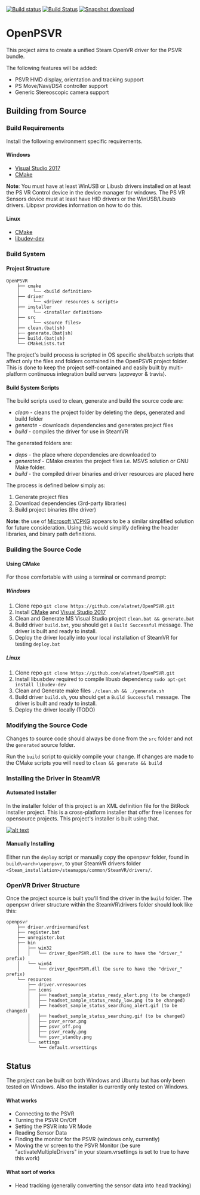  [![Build status](https://ci.appveyor.com/api/projects/status/o78wh7jv4k5rim2k/branch/master?svg=true)](https://ci.appveyor.com/project/SuperEvenSteven/openpsvr) [![Build Status](https://travis-ci.org/SuperEvenSteven/OpenPSVR.svg?branch=master)](https://travis-ci.org/SuperEvenSteven/OpenPSVR) [![Snapshot download](https://img.shields.io/badge/download-snapshot-brightgreen.svg)](https://ci.appveyor.com/api/projects/SuperEvenSteven/openpsvr/artifacts/build/Win64/openpsvr/openpsvr-release.zip?branch=master&job=Environment%3A+arch%3DWin64%3B+Configuration%3A+Release)

# OpenPSVR
This project aims to create a unified Steam OpenVR driver for the PSVR bundle.
  
The following features will be added:
* PSVR HMD display, orientation and tracking support 
* PS Move/Navi/DS4 controller support
* Generic Stereoscopic camera support

## Building from Source
### Build Requirements
Install the following environment specific requirements.
#### Windows
- [Visual Studio 2017](https://www.visualstudio.com/vs/community/)
- [CMake](https://cmake.org/download/)
  
**Note**: You must have at least WinUSB or Libusb drivers installed on at least the PS VR Control device in the device manager for windows. The PS VR Sensors device must at least have HID drivers or the WinUSB/Libusb drivers. Libpsvr provides information on how to do this.

#### Linux
- [CMake](https://cmake.org/download/)
- [libudev-dev](https://packages.ubuntu.com/trusty/libudev-dev)

### Build System
#### Project Structure
```
OpenPSVR
    ├── cmake
    │     └── <build definition>
    ├── driver
    │     └── <driver resources & scripts>
    ├── installer
    │     └── <installer definition>
    ├── src
    │     └── <source files>
    ├── clean.(bat|sh)
    ├── generate.(bat|sh)
    ├── build.(bat|sh)
    └── CMakeLists.txt
```

The project's build process is scripted in OS specific shell/batch scripts that affect only the files and folders contained in the OpenPSVR project folder. This is done to keep the project self-contained and easily built by multi-platform continuous integration build servers (appveyor & travis).

#### Build System Scripts
The build scripts used to clean, generate and build the source code are:

* *clean* - cleans the project folder by deleting the deps, generated and build folder
* *generate* - downloads dependencies and generates project files
* *build* - compiles the driver for use in SteamVR

The generated folders are:

* *deps* - the place where dependencies are downloaded to
* *generated* - CMake creates the project files i.e. MSVS solution or GNU Make folder.
* *build* - the compiled driver binaries and driver resources are placed here

The process is defined below simply as:

1. Generate project files
2. Download dependencies (3rd-party libraries)
3. Build project binaries (the driver)

**Note**: the use of [Microsoft VCPKG](https://github.com/Microsoft/vcpkg) appears to be a similar simplified solution for future consideration. Using this would simplify defining the header libraries, and binary path definitions.

### Building the Source Code
#### Using CMake
For those comfortable with using a terminal or command prompt:
##### Windows
1. Clone repo `git clone https://github.com/alatnet/OpenPSVR.git`
2. Install [CMake](https://cmake.org/download/) and [Visual Studio 2017](https://www.visualstudio.com/vs/community/)
3. Clean and Generate MS Visual Studio project `clean.bat && generate.bat`
4. Build driver `build.bat`, you should get a `Build Successful` message. The driver is built and ready to install.
5. Deploy the driver locally into your local installation of SteamVR for testing `deploy.bat`

##### Linux
1. Clone repo `git clone https://github.com/alatnet/OpenPSVR.git`
2. Install libusbdev required to compile libusb dependency `sudo apt-get install libudev-dev`
3. Clean and Generate make files `./clean.sh && ./generate.sh`
4. Build driver `build.sh`, you should get a `Build Successful` message. The driver is built and ready to install.
5. Deploy the driver locally (TODO)

### Modifying the Source Code
Changes to source code should always be done from the `src` folder and not the `generated` source folder.
  
Run the `build` script to quickly compile your change. If changes are made to the CMake scripts you will need to `clean && generate && build`

### Installing the Driver in SteamVR
#### Automated Installer
In the installer folder of this project is an XML definition file for the BitRock installer project. This is a cross-platform installer that offer free licenses for opensource projects. This project's installer is built using that.

[![alt text][bitrock-logo]][bitrock-url]
#### Manually Installing
Either run the `deploy` script or manually copy the openpsvr folder, found in `build\<arch>\openpsvr`, to your SteamVR drivers folder `<Steam_installation>/steamapps/common/SteamVR/drivers/`.
### OpenVR Driver Structure
Once the project source is built you'll find the driver in the `build` folder. The openpsvr driver structure  within the SteamVR\drivers folder should look like this:
```
openpsvr
    ├── driver.vrdrivermanifest
    ├── register.bat
    ├── unregister.bat
    ├── bin
    │   ├── win32
    │   │   └── driver_OpenPSVR.dll (be sure to have the "driver_" prefix)
    │   └── win64
    │       └── driver_OpenPSVR.dll (be sure to have the "driver_" prefix)
    └── resources
        ├── driver.vrresources
        ├── icons
        │   ├── headset_sample_status_ready_alert.png (to be changed)
        │   ├── headset_sample_status_ready_low.png (to be changed)
        │   ├── headset_sample_status_searching_alert.gif (to be changed)
        │   ├── headset_sample_status_searching.gif (to be changed)
        │   ├── psvr_error.png
        │   ├── psvr_off.png
        │   ├── psvr_ready.png
        │   └── psvr_standby.png
        └── settings
            └── default.vrsettings
```

## Status
The project can be built on both Windows and Ubuntu but has only been tested on Windows. Also the installer is currently only tested on Windows.

#### What works
- Connecting to the PSVR
- Turning the PSVR On/Off
- Setting the PSVR into VR Mode
- Reading Sensor Data
- Finding the monitor for the PSVR (windows only, currently)
- Moving the vr screen to the PSVR Monitor (be sure "activateMultipleDrivers" in your steam.vrsettings is set to true to have this work)

#### What sort of works
- Head tracking (generally converting the sensor data into head tracking)

[bitrock-logo]:https://github.com/alatnet/OpenPSVR/blob/master/installer/installer-logo.png "BitRock Installer"
[bitrock-url]:http://bitrock.com
